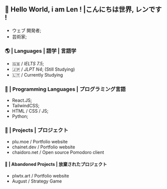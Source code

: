 ## 💮 Hello World, i am Len ! |こんにちは世界, レンです !
- ウェブ 開発者;
- 芸術家;

### 🌎 | Languages | 語学 | 言語学
- 🇬🇧 / *IELTS 7.5*;
- 🇯🇵 / *JLPT N4*; (Still Studying)
- 🇱🇹 / Currently Studying

### 💫 | Programming Languages | プログラミング言語
- React.JS;
- TailwindCSS;
- HTML / CSS / JS;
- Python;

### 🌟 | Projects | プロジェクト
-  plu.moe / Portfolio website
-  chainet.dev / Portfolio website
-  chaidoro.net / Open source Pomodoro client
#### 🚧 | Abandoned Projects | 放棄されたプロジェクト
- plwtx.art / Portfolio website
- August / Strategy Game

